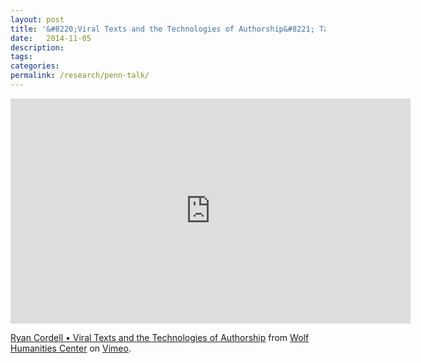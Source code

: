 ```yaml
---
layout: post
title: '&#8220;Viral Texts and the Technologies of Authorship&#8221; Talk at the Penn Humanities Forum'
date:   2014-11-05
description: 
tags: 
categories: 
permalink: /research/penn-talk/
---
```



<iframe src="https://player.vimeo.com/video/111541947?h=25bac8be2a&title=0&byline=0&portrait=0" width="640" height="360" frameborder="0" allow="autoplay; fullscreen; picture-in-picture" allowfullscreen></iframe>
<p><a href="https://vimeo.com/111541947">Ryan Cordell &bull; Viral Texts and the Technologies of Authorship</a> from <a href="https://vimeo.com/wolfhumanities">Wolf Humanities Center</a> on <a href="https://vimeo.com">Vimeo</a>.</p>